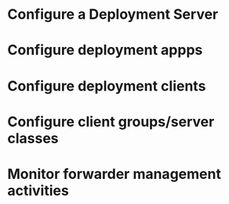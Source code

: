 # Configure a Deployment Server

# Configure deployment appps

# Configure deployment clients

# Configure client groups/server classes

# Monitor forwarder management activities
